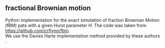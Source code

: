 ## fractional Brownian motion
Python implementation for the exact simulation of fraction Brownian Motion (fBM)
pats with a given Hurst parameter $H$. The code was taken from https://github.com/crflynn/fbm.  
We use the  Davies Harte implementation method provided by these authors .
